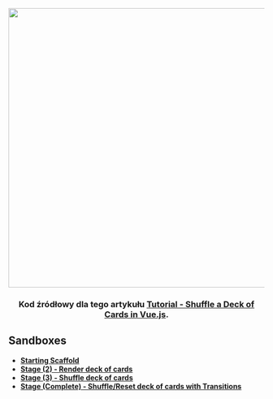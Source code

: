 <div align="center">
  <p>
    <img src="https://i.imgur.com/8mK9lF6.png" width="550"/>
  </p>

  <h3>Kod źródłowy dla tego artykułu <a href="https://medium.com/@hassan.djirdeh/tutorial-shuffle-a-deck-of-cards-in-vue-js-b65da4c59b1" target="_blank">Tutorial - Shuffle a Deck of Cards in Vue.js</a>.</h3>
</div>

## Sandboxes
* <strong><a href="https://codepen.io/itslit/pen/XBzoBp" target="_blank">Starting Scaffold</a></strong>
* <strong><a href="https://codepen.io/itslit/pen/ZjaVwp" target="_blank">Stage (2) - Render deck of cards</a></strong>
* <strong><a href="https://codepen.io/itslit/pen/OwOrGY" target="_blank">Stage (3) - Shuffle deck of cards</a></strong>
* <strong><a href="https://codepen.io/itslit/pen/gvKrMY" target="_blank">Stage (Complete) - Shuffle/Reset deck of cards with Transitions</a></strong>

